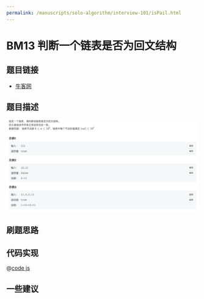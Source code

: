 ```yaml
---
permalink: /manuscripts/solo-algorithm/interview-101/isPail.html
---
```

# BM13 判断一个链表是否为回文结构

## 题目链接

- [牛客网](https://www.nowcoder.com/share/jump/8484115461694840858005)

## 题目描述

![反转链表.png](../images/isPail.png)

## 刷题思路

## 代码实现

@[code js](@algorithm/interview-101/isPail.js)

## 一些建议
